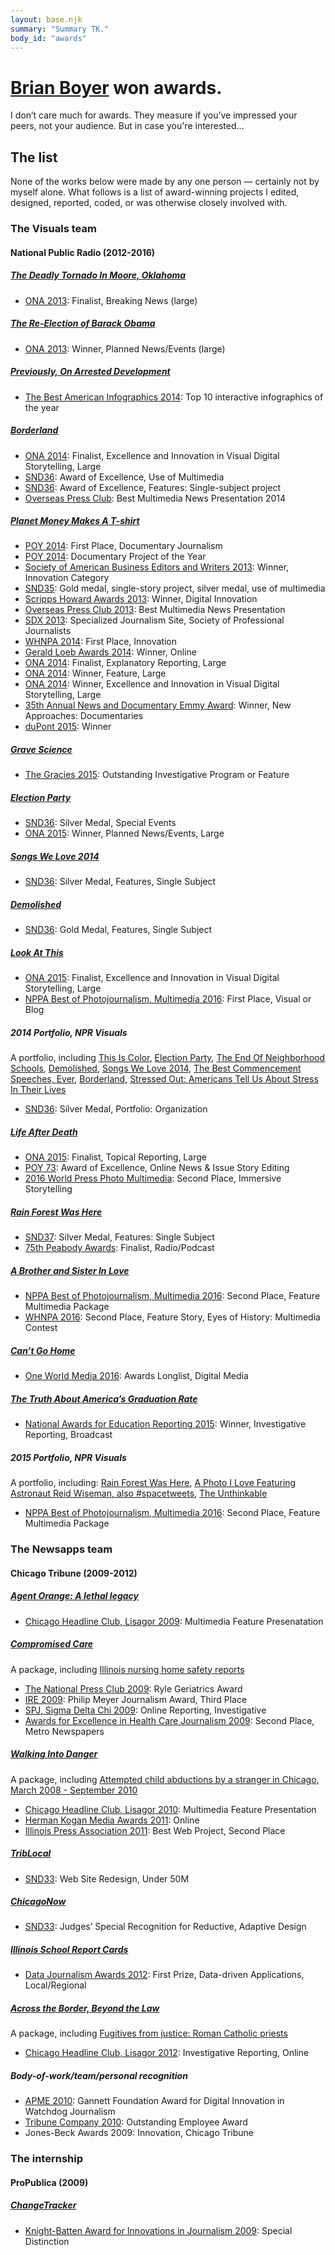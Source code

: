 ```yaml
---
layout: base.njk
summary: "Summary TK."
body_id: "awards"
---
```


# [Brian Boyer](/) won awards.

I don’t care much for awards. They measure if you’ve impressed your peers, not your audience. But in case you're interested...

## The list

None of the works below were made by any one person — certainly not by myself alone. What follows is a list of award-winning projects I edited, designed, reported, coded, or was otherwise closely involved with.

### The Visuals team
#### National Public Radio (2012-2016)

##### [The Deadly Tornado In Moore, Oklahoma](http://apps.npr.org/moore-oklahoma-tornado-damage/)
- [ONA 2013](http://journalists.org/awards/2013-awards/): Finalist, Breaking News (large)

##### [The Re-Election of Barack Obama](https://web.archive.org/web/20131124020634/https://www.npr.org/awards/2013/ona/elections/)
- [ONA 2013](http://journalists.org/awards/2013-awards/): Winner, Planned News/Events (large)

##### [Previously, On Arrested Development](http://apps.npr.org/arrested-development/)
- [The Best American Infographics 2014](http://www.goodreads.com/book/show/20256543-the-best-american-infographics-2014): Top 10 interactive infographics of the year

##### [Borderland](http://apps.npr.org/borderland/)
- [ONA 2014](http://journalists.org/awards/2014-finalists/): Finalist, Excellence and Innovation in Visual Digital Storytelling, Large
- [SND36](http://www.snd.org/2015/03/winners-list-2014-best-of-digital-design-competition/): Award of Excellence, Use of Multimedia
- [SND36](http://www.snd.org/2015/03/winners-list-2014-best-of-digital-design-competition/): Award of Excellence, Features: Single-subject project
- [Overseas Press Club](https://www.opcofamerica.org/awards/20-best-multimedia-news-presentation-1): Best Multimedia News Presentation 2014

##### [Planet Money Makes A T-shirt](http://apps.npr.org/tshirt/)
- [POY 2014](http://www.poyi.org/71/23/index.php): First Place, Documentary Journalism
- [POY 2014](http://www.poyi.org/71/44/index.php): Documentary Project of the Year
- [Society of American Business Editors and Writers 2013](http://sabew.org/2014/02/2013-bib-winners-list/): Winner, Innovation Category
- [SND35](http://www.snd.org/2014/03/snd35-judges-award-gold-and-silver-medals-for-nprs-t-shirt-presentation/): Gold medal, single-story project, silver medal, use of multimedia
- [Scripps Howard Awards 2013](http://www.shawards.org/PDF/Foundation-Release-3-14-14.pdf): Winner, Digital Innovation
- [Overseas Press Club 2013](https://www.opcofamerica.org/awards/20-best-multimedia-news-presentation-0): Best Multimedia News Presentation
- [SDX 2013](https://www.spj.org/sdxa13.asp#online): Specialized Journalism Site, Society of Professional Journalists
- [WHNPA 2014](http://www.whnpa.org/contests/multimedia-contest/2014-eyes-of-history-new-media-editing-contest/): First Place, Innovation
- [Gerald Loeb Awards 2014](http://www.businesswire.com/news/home/20140624006875/en/UCLA-Anderson-School-Management-Announces-2014-Gerald#.U7HHxY1dX6J): Winner, Online
- [ONA 2014](http://journalists.org/awards/2014-finalists/): Finalist, Explanatory Reporting, Large
- [ONA 2014](http://journalists.org/awards/2014-finalists/): Winner, Feature, Large
- [ONA 2014](http://journalists.org/awards/2014-finalists/): Winner, Excellence and Innovation in Visual Digital Storytelling, Large
- [35th Annual News and Documentary Emmy Award](http://emmyonline.org/news_35th_winners): Winner, New Approaches: Documentaries
- [duPont 2015](https://journalism.columbia.edu/dupont#duPont_Winners_Archive): Winner

##### [Grave Science](http://apps.npr.org/grave-science/)
- [The Gracies 2015](http://allwomeninmedia.org/sites/default/files/docs/press-releases/FINAL%203.4.15%202015%20Gracies%20Honorees_1.pdf): Outstanding Investigative Program or Feature

##### [Election Party](http://elections.npr.org/)
- [SND36](http://www.snd.org/2015/02/npr-wins-silver-medal-for-election-party/): Silver Medal, Special Events
- [ONA 2015](http://journalists.org/awards/2015-awards/): Winner, Planned News/Events, Large

##### [Songs We Love 2014](http://apps.npr.org/best-songs-2014/)
- [SND36](http://www.snd.org/2015/02/judges-award-silver-medal-to-songs-we-love-feature-by-npr/): Silver Medal, Features, Single Subject

##### [Demolished](http://apps.npr.org/lookatthis/posts/publichousing/)
- [SND36](http://www.snd.org/2015/02/npr-wins-gold-medal-for-demolished-feature/): Gold Medal, Features, Single Subject

##### [Look At This](http://lookatthisstory.tumblr.com/tagged/stories/)
- [ONA 2015](http://journalists.org/awards/2015-awards/): Finalist, Excellence and Innovation in Visual Digital Storytelling, Large
- [NPPA Best of Photojournalism, Multimedia 2016](https://nppa.org/node/73211): First Place, Visual or Blog

##### 2014 Portfolio, NPR Visuals
A portfolio, including [This Is Color](http://apps.npr.org/lookatthis/posts/colors/), [Election Party](http://elections.npr.org/), [The End Of Neighborhood Schools](http://apps.npr.org/the-end-of-neighborhood-schools/), [Demolished](http://apps.npr.org/lookatthis/posts/publichousing/), [Songs We Love 2014](http://apps.npr.org/best-songs-2014/), [The Best Commencement Speeches, Ever](http://apps.npr.org/commencement/), [Borderland](http://apps.npr.org/borderland/), [Stressed Out: Americans Tell Us About Stress In Their Lives](http://www.npr.org/blogs/health/2014/07/07/327322187/stressed-out-americans-tell-us-about-stress-in-their-lives)
- [SND36](http://www.snd.org/2015/02/npr-visuals-earns-silver-medal-in-organization-portfolio-category/): Silver Medal, Portfolio: Organization

##### [Life After Death](http://apps.npr.org/life-after-death/)
- [ONA 2015](http://journalists.org/awards/2015-awards/): Finalist, Topical Reporting, Large
- [POY 73](http://www.poyi.org/73/73winnerslist.html): Award of Excellence, Online News & Issue Story Editing
- [2016 World Press Photo Multimedia](http://www.worldpressphoto.org/news/2016-04-23/announcing-2016-multimedia-winners): Second Place, Immersive Storytelling

##### [Rain Forest Was Here](https://apps.npr.org/lookatthis/posts/brazil/)
- [SND37](http://www.snd.org/2016/02/snd-digital-silver-to-npr-for-rainforest-project/): Silver Medal, Features: Single Subject
- [75th Peabody Awards](http://www.peabodyawards.com/stories/story/the-60-peabody-finalists): Finalist, Radio/Podcast

##### [A Brother and Sister In Love](http://apps.npr.org/lookatthis/posts/lovestory/)
- [NPPA Best of Photojournalism, Multimedia 2016](https://nppa.org/node/73211): Second Place, Feature Multimedia Package
- [WHNPA 2016](http://www.whnpa.org/contests/multimedia-contest/2016-eyes-of-history-multimedia-contest/): Second Place, Feature Story, Eyes of History: Multimedia Contest

##### [Can’t Go Home](http://apps.npr.org/syria/)
- [One World Media 2016](http://www.oneworldmedia.org.uk/longlist-2016): Awards Longlist, Digital Media

##### [The Truth About America’s Graduation Rate](http://www.npr.org/sections/ed/411803635/grad-rates)
- [National Awards for Education Reporting 2015](http://www.ewa.org/finalist/truth-about-americas-graduation-rate): Winner, Investigative Reporting, Broadcast

##### 2015 Portfolio, NPR Visuals
A portfolio, including: [Rain Forest Was Here](http://apps.npr.org/lookatthis/posts/brazil/), [A Photo I Love Featuring Astronaut Reid Wiseman, also #spacetweets](http://apps.npr.org/lookatthis/posts/spacepix/), [The Unthinkable](http://apps.npr.org/lookatthis/posts/yemen/)
- [NPPA Best of Photojournalism, Multimedia 2016](https://nppa.org/node/73211): Second Place, Feature Multimedia Package

### The Newsapps team
#### Chicago Tribune (2009-2012)

##### [Agent Orange: A lethal legacy](http://graphics.chicagotribune.com/agentorange/)
- [Chicago Headline Club, Lisagor 2009](http://headlineclub.org/2010/04/26/2009-lisagor-winners/): Multimedia Feature Presenatation

##### [Compromised Care](http://www.chicagotribune.com/news/chi-nursing-home-first-series-storygallery.html)
A package, including [Illinois nursing home safety reports](http://nursinghomes.apps.chicagotribune.com/)
- [The National Press Club 2009](http://www.prnewswire.com/news-releases/wall-street-journal-miami-herald-seattle-times-chicago-tribune-among-national-press-club-award-winners-99469624.html): Ryle Geriatrics Award
- [IRE 2009](http://www.ire.org/awards/philip-meyer-awards/2009-philip-meyer-award-winners/): Philip Meyer Journalism Award, Third Place
- [SPJ, Sigma Delta Chi 2009](http://www.spj.org/news.asp?REF=973): Online Reporting, Investigative
- [Awards for Excellence in Health Care Journalism 2009](http://healthjournalism.org/about-news-detail.php?id=86#.Vu6f0JMrKRs): Second Place, Metro Newspapers

##### [Walking Into Danger](https://web.archive.org/web/20101219012907/http://www.chicagotribune.com/news/watchdog/childabduct/)
A package, including [Attempted child abductions by a stranger in Chicago, March 2008 - September 2010](http://media.apps.chicagotribune.com/childabductions/map.html)
- [Chicago Headline Club, Lisagor 2010](http://headlineclub.org/2011/05/06/congratulations-to-our-lisagor-winners/): Multimedia Feature Presentation
- [Herman Kogan Media Awards 2011](https://www.chicagobar.org/AM/PRNewsReleases/Releases/20110505.pdf): Online
- [Illinois Press Association 2011](http://www.illinoispress.org/Portals/1/2010BestofPress.pdf): Best Web Project, Second Place

##### [TribLocal](https://web.archive.org/web/20101231031341/http://triblocal.com/)
- [SND33](http://www.snd.org/2011/03/digital-winners/): Web Site Redesign, Under 50M

##### [ChicagoNow](http://www.chicagonow.com/)
- [SND33](http://www.snd.org/2012/04/snd33-worlds-best-designed-website-bostonglobe-com/): Judges’ Special Recognition for Reductive, Adaptive Design

##### [Illinois School Report Cards](http://schools.chicagotribune.com/)
- [Data Journalism Awards 2012](http://www.theguardian.com/news/datablog/2012/may/31/data-journalism-awards-winners): First Prize, Data-driven Applications, Local/Regional

##### [Across the Border, Beyond the Law](http://www.chicagotribune.com/news/watchdog/fugitives/)
A package, including [Fugitives from justice: Roman Catholic priests](http://media.apps.chicagotribune.com/fugitives/priests.html)
- [Chicago Headline Club, Lisagor 2012](http://headlineclub.org/2012/04/01/lisagor-winners/): Investigative Reporting, Online

##### Body-of-work/team/personal recognition
- [APME 2010](http://www.apme.com/news/47109/Winners-of-first-Gannett-Foundation-Award-for-Digital-Innovation-in-Watchdog-Journalism-announced.htm): Gannett Foundation Award for Digital Innovation in Watchdog Journalism
- [Tribune Company 2010](http://www.prnewswire.com/news-releases/tribune-announces-outstanding-employee-award-winners-for-2010-114302224.html): Outstanding Employee Award
- Jones-Beck Awards 2009: Innovation, Chicago Tribune

### The internship
#### ProPublica (2009)

##### [ChangeTracker](https://www.propublica.org/people/brian-boyer)
- [Knight-Batten Award for Innovations in Journalism 2009](https://www.propublica.org/article/changetracker-wins-innovation-award-724): Special Distinction
